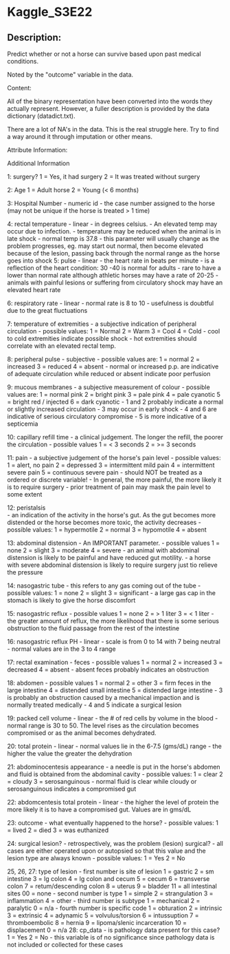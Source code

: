 # Kaggle_S3E22

## Description:

Predict whether or not a horse can survive based upon past medical conditions.

Noted by the "outcome" variable in the data.

Content:

All of the binary representation have been converted into the words they actually represent. However, a fuller description is provided by the data dictionary (datadict.txt).

There are a lot of NA's in the data. This is the real struggle here. Try to find a way around it through imputation or other means.

Attribute Information:

Additional Information

  1:  surgery?
          1 = Yes, it had surgery
          2 = It was treated without surgery

  2:  Age 
          1 = Adult horse
          2 = Young (< 6 months)

  3:  Hospital Number 
          - numeric id
          - the case number assigned to the horse (may not be unique if the horse is treated > 1 time)

  4:  rectal temperature
          - linear
          - in degrees celsius.
          - An elevated temp may occur due to infection.
          - temperature may be reduced when the animal is in late shock
          - normal temp is 37.8
          - this parameter will usually change as the problem progresses, eg. may start out normal, then become elevated because of the lesion, passing back through the normal range as the horse goes into shock
  5:  pulse 
          - linear
          - the heart rate in beats per minute
          - is a reflection of the heart condition: 30 -40 is normal for adults
          - rare to have a lower than normal rate although athletic horses may have a rate of 20-25
          - animals with painful lesions or suffering from circulatory shock may have an elevated heart rate

  6:  respiratory rate
          - linear
          - normal rate is 8 to 10
          - usefulness is doubtful due to the great fluctuations

  7:  temperature of extremities
          - a subjective indication of peripheral circulation
          - possible values:
               1 = Normal
               2 = Warm
               3 = Cool
               4 = Cold
          - cool to cold extremities indicate possible shock
          - hot extremities should correlate with an elevated rectal temp.

  8:  peripheral pulse
          - subjective
          - possible values are:
               1 = normal
               2 = increased
               3 = reduced
               4 = absent
          - normal or increased p.p. are indicative of adequate circulation while reduced or absent indicate poor perfusion

  9:  mucous membranes
          - a subjective measurement of colour
          - possible values are:
               1 = normal pink
               2 = bright pink
               3 = pale pink
               4 = pale cyanotic
               5 = bright red / injected
               6 = dark cyanotic
          - 1 and 2 probably indicate a normal or slightly increased circulation
          - 3 may occur in early shock
          - 4 and 6 are indicative of serious circulatory compromise
          - 5 is more indicative of a septicemia

 10: capillary refill time
          - a clinical judgement. The longer the refill, the poorer the circulation
          - possible values
               1 = < 3 seconds
               2 = >= 3 seconds

 11: pain - a subjective judgement of the horse's pain level
          - possible values:
               1 = alert, no pain
               2 = depressed
               3 = intermittent mild pain
               4 = intermittent severe pain
               5 = continuous severe pain
          - should NOT be treated as a ordered or discrete variable!
          - In general, the more painful, the more likely it is to require surgery
          - prior treatment of pain may mask the pain level to some extent

 12: peristalsis                              
          - an indication of the activity in the horse's gut. As the gut becomes more distended or the horse becomes more toxic, the activity decreases
          - possible values:
               1 = hypermotile
               2 = normal
               3 = hypomotile
               4 = absent

 13: abdominal distension
          - An IMPORTANT parameter.
          - possible values
               1 = none
               2 = slight
               3 = moderate
               4 = severe
          - an animal with abdominal distension is likely to be painful and have reduced gut motility.
          - a horse with severe abdominal distension is likely to require surgery just tio relieve the pressure

 14: nasogastric tube
          - this refers to any gas coming out of the tube
          - possible values:
               1 = none
               2 = slight
               3 = significant
          - a large gas cap in the stomach is likely to give the horse discomfort

 15: nasogastric reflux
          - possible values
               1 = none
               2 = > 1 liter
               3 = < 1 liter
          - the greater amount of reflux, the more likelihood that there is some serious obstruction to the fluid passage from the rest of the intestine

 16: nasogastric reflux PH
          - linear
          - scale is from 0 to 14 with 7 being neutral
          - normal values are in the 3 to 4 range

 17: rectal examination - feces
          - possible values
               1 = normal
               2 = increased
               3 = decreased
               4 = absent
          - absent feces probably indicates an obstruction

 18: abdomen
          - possible values
               1 = normal
               2 = other
               3 = firm feces in the large intestine
               4 = distended small intestine
               5 = distended large intestine
          - 3 is probably an obstruction caused by a mechanical impaction and is normally treated medically
          - 4 and 5 indicate a surgical lesion

 19: packed cell volume
          - linear
          - the # of red cells by volume in the blood
          - normal range is 30 to 50. The level rises as the circulation becomes compromised or as the animal becomes dehydrated.

 20: total protein
          - linear
          - normal values lie in the 6-7.5 (gms/dL) range
          - the higher the value the greater the dehydration

 21: abdominocentesis appearance
          - a needle is put in the horse's abdomen and fluid is obtained from
            the abdominal cavity
          - possible values:
               1 = clear
               2 = cloudy
               3 = serosanguinous
          - normal fluid is clear while cloudy or serosanguinous indicates a compromised gut

 22: abdomcentesis total protein
          - linear
          - the higher the level of protein the more likely it is to have a compromised gut. Values are in gms/dL

 23: outcome
          - what eventually happened to the horse?
          - possible values:
               1 = lived
               2 = died
               3 = was euthanized

 24: surgical lesion?
          - retrospectively, was the problem (lesion) surgical?
          - all cases are either operated upon or autopsied so that this value and the lesion type are always known
          - possible values:
               1 = Yes
               2 = No

 25, 26, 27: type of lesion
          - first number is site of lesion
               1 = gastric
               2 = sm intestine
               3 = lg colon
               4 = lg colon and cecum
               5 = cecum
               6 = transverse colon
               7 = retum/descending colon
               8 = uterus
               9 = bladder
               11 = all intestinal sites
               00 = none
          - second number is type
               1 = simple
               2 = strangulation
               3 = inflammation
               4 = other
          - third number is subtype
               1 = mechanical
               2 = paralytic
               0 = n/a
          - fourth number is specific code
               1 = obturation
               2 = intrinsic
               3 = extrinsic
               4 = adynamic
               5 = volvulus/torsion
               6 = intussuption
               7 = thromboembolic
               8 = hernia
               9 = lipoma/slenic incarceration
               10 = displacement
               0 = n/a
 28: cp_data
          - is pathology data present for this case?
               1 = Yes
               2 = No
          - this variable is of no significance since pathology data is not included or collected for these cases